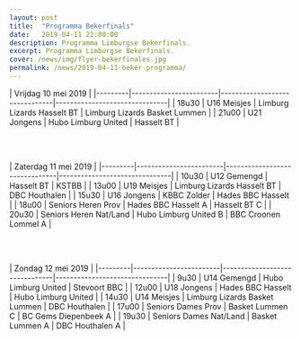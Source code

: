 ```yaml
---
layout: post
title:  "Programma Bekerfinals"
date:   2019-04-11 22:00:00
description: Programma Limburgse Bekerfinals.
excerpt: Programma Limburgse Bekerfinals.
cover: /news/img/flyer-bekerfinales.jpg
permalink: /news/2019-04-11-beker-programma/
---
```


| Vrijdag 10 mei 2019                                                                              |
|---------|------------------------|-------------------------------|-------------------------------|
| 18u30   | U16 Meisjes            | Limburg Lizards Hasselt BT    | Limburg Lizards Basket Lummen |
| 21u00   | U21 Jongens            | Hubo Limburg United           | Hasselt BT                    |

<br/><br/>

| Zaterdag 11 mei 2019                                                                             |
|---------|------------------------|-------------------------------|-------------------------------|
| 10u30   | U12 Gemengd            | Hasselt BT                    | KSTBB                         |
| 13u00   | U19 Meisjes            | Limburg Lizards Hasselt BT    | DBC Houthalen                 |
| 15u30   | U16 Jongens            | KBBC Zolder                   | Hades BBC Hasselt             |
| 18u00   | Seniors Heren Prov     | Hades BBC Hasselt A           | Hasselt BT C                  |
| 20u30   | Seniors Heren Nat/Land | Hubo Limburg United B         | BBC Croonen Lommel A          |

<br/><br/>

| Zondag 12 mei 2019                                                                               |
|---------|------------------------|-------------------------------|-------------------------------|
| 9u30    | U14 Gemengd            | Hubo Limburg United           | Stevoort BBC                  |
| 12u00   | U18 Jongens            | Hades BBC Hasselt             | Hubo Limburg United           |
| 14u30   | U14 Meisjes            | Limburg Lizards Basket Lummen | DBC Houthalen                 |
| 17u00   | Seniors Dames Prov     | Basket Lummen C               | BC Gems Diepenbeek A          |
| 19u30   | Seniors Dames Nat/Land | Basket Lummen A               | DBC Houthalen A               |
